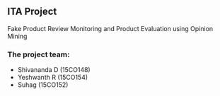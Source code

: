 ## ITA Project
Fake Product Review Monitoring and Product Evaluation using Opinion Mining

### The project team:
* Shivananda D (15CO148)
* Yeshwanth R (15CO154)
* Suhag (15CO152)
